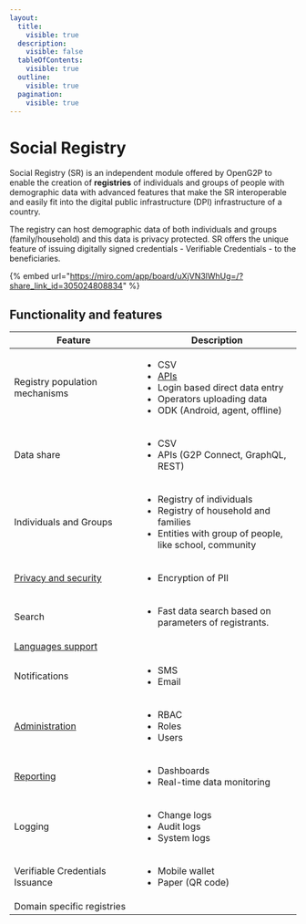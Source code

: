 ```yaml
---
layout:
  title:
    visible: true
  description:
    visible: false
  tableOfContents:
    visible: true
  outline:
    visible: true
  pagination:
    visible: true
---
```


# Social Registry

Social Registry (SR) is an independent module offered by OpenG2P to enable the creation of **registries** of individuals and groups of people with demographic data with advanced features that make the SR interoperable and easily fit into the digital public infrastructure (DPI) infrastructure of a country.&#x20;

The registry can host demographic data of both individuals and groups (family/household) and this data is privacy protected.  SR offers the unique feature of issuing digitally signed credentials - Verifiable Credentials - to the beneficiaries.

{% embed url="https://miro.com/app/board/uXjVN3lWhUg=/?share_link_id=305024808834" %}

## Functionality and features

<table><thead><tr><th width="268">Feature</th><th width="348">Description </th></tr></thead><tbody><tr><td>Registry population mechanisms  </td><td><ul><li>CSV</li><li><a href="features/api/">APIs</a></li><li>Login based direct data entry</li><li>Operators uploading data</li><li>ODK (Android, agent, offline)</li></ul></td></tr><tr><td>Data share</td><td><ul><li>CSV</li><li>APIs (G2P Connect, GraphQL, REST)</li></ul></td></tr><tr><td>Individuals and Groups</td><td><ul><li>Registry of individuals</li><li>Registry of household and families</li><li>Entities with group of people, like school, community</li></ul></td></tr><tr><td><a href="privacy-and-security.md">Privacy and security</a></td><td><ul><li>Encryption of PII</li></ul></td></tr><tr><td>Search</td><td><ul><li>Fast data search based on parameters of registrants.</li></ul></td></tr><tr><td><a href="functionality/languages-support/">Languages support</a></td><td></td></tr><tr><td>Notifications</td><td><ul><li>SMS</li><li>Email</li></ul></td></tr><tr><td><a href="features/administration.md">Administration</a></td><td><ul><li>RBAC</li><li>Roles</li><li>Users</li></ul></td></tr><tr><td><a href="monitoring-and-reporting/">Reporting</a></td><td><ul><li>Dashboards</li><li>Real-time data monitoring</li></ul></td></tr><tr><td>Logging</td><td><ul><li>Change logs</li><li>Audit logs</li><li>System logs</li></ul></td></tr><tr><td>Verifiable Credentials Issuance</td><td><ul><li>Mobile wallet</li><li>Paper (QR code)</li></ul></td></tr><tr><td>Domain specific registries </td><td></td></tr></tbody></table>
